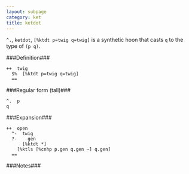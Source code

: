 ```yaml
---
layout: subpage
category: ket
title: ketdot
---
```


`^.`, `ketdot`, `[%ktdt p=twig q=twig]` is a synthetic hoon that
casts `q` to the type of `(p q)`.

###Definition###

    ++  twig  
      $%  [%ktdt p=twig q=twig]
      ==

###Regular form (tall)###

    ^.  p
    q

###Expansion###
    
    ++  open
      ^-  twig
      ?-    gen
          [%ktdt *]
        [%ktls [%cnhp p.gen q.gen ~] q.gen]
      ==

###Notes###
